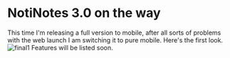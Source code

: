 # NotiNotes 3.0 on the way
This time I'm releasing a full version to mobile, after all sorts of problems with the web launch I am switching it to pure mobile. Here's the first look.
![final1](https://user-images.githubusercontent.com/67434849/207646618-66858072-55c9-4a12-a08a-22bf1db91f04.png)
Features will be listed soon.
